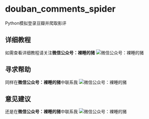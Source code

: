 # douban_comments_spider
Python模拟登录豆瓣并爬取影评


## 详细教程
如需查看详细教程请关注**微信公众号：裸睡的猪**
![微信公众号：裸睡的猪](https://img-blog.csdnimg.cn/20190604103636911.png?)

## 寻求帮助

同样在**微信公众号：裸睡的猪**中联系我
![微信公众号：裸睡的猪](https://img-blog.csdnimg.cn/20190604103636911.png?)

## 意见建议
还是在**微信公众号：裸睡的猪**中联系我
![微信公众号：裸睡的猪](https://img-blog.csdnimg.cn/20190604103636911.png?)